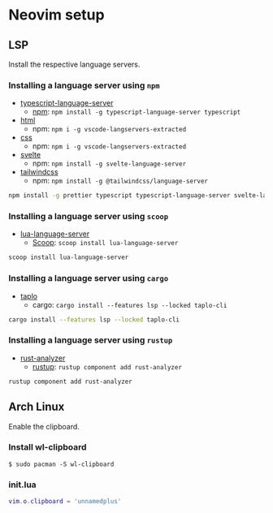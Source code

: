 # Neovim setup

## LSP

Install the respective language servers.

### Installing a language server using `npm`

- [typescript-language-server](https://github.com/typescript-language-server/)
  - [npm](https://github.com/typescript-language-server/typescript-language-server?tab=readme-ov-file#installing): `npm install -g typescript-language-server typescript`
- [html](https://github.com/neovim/nvim-lspconfig/blob/master/doc/configs.md#html)
  - npm: `npm i -g vscode-langservers-extracted`
- [css](https://github.com/neovim/nvim-lspconfig/blob/master/doc/configs.md#cssls)
  - npm: `npm i -g vscode-langservers-extracted`
- [svelte](https://github.com/neovim/nvim-lspconfig/blob/master/doc/configs.md#svelte)
  - npm: `npm install -g svelte-language-server`
- [tailwindcss](https://github.com/neovim/nvim-lspconfig/blob/master/doc/configs.md#tailwindcss)
  - npm: `npm install -g @tailwindcss/language-server`

```sh
npm install -g prettier typescript typescript-language-server svelte-language-server @tailwindcss/language-server vscode-langservers-extracted
```

### Installing a language server using `scoop`

- [lua-language-server](https://luals.github.io/#neovim-install)
  - [Scoop](https://scoop.sh): `scoop install lua-language-server`

```sh
scoop install lua-language-server
```

### Installing a language server using `cargo`

- [taplo](https://github.com/neovim/nvim-lspconfig/blob/master/doc/configs.md#taplo)
  - cargo: `cargo install --features lsp --locked taplo-cli`

```sh
cargo install --features lsp --locked taplo-cli
```

### Installing a language server using `rustup`

- [rust-analyzer](https://rust-analyzer.github.io/)
  - [rustup](https://rust-analyzer.github.io/book/rust_analyzer_binary.html#rustup): `rustup component add rust-analyzer`

```sh
rustup component add rust-analyzer
```

## Arch Linux

Enable the clipboard.

### Install wl-clipboard

```shell
$ sudo pacman -S wl-clipboard
```

### init.lua

```lua
vim.o.clipboard = 'unnamedplus'
```
